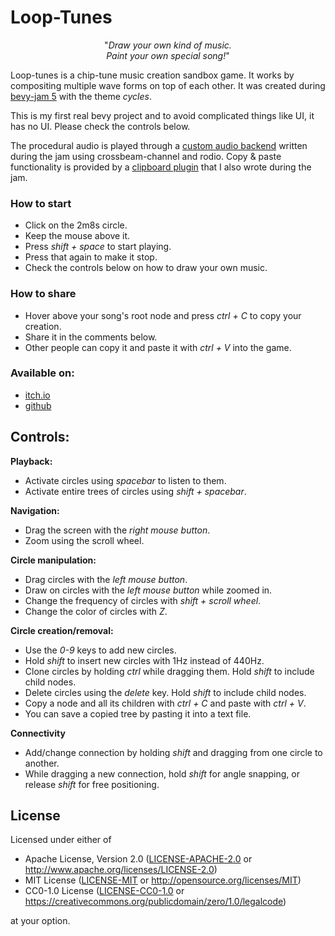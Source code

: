 # Loop-Tunes

<p align="center">
"<em>Draw your own kind of music.<br/>Paint your own special song!</em>"
</p>

Loop-tunes is a chip-tune music creation sandbox game. It works by compositing multiple wave forms on top of each other.
It was created during [bevy-jam 5](https://itch.io/jam/bevy-jam-5) with the theme *cycles*.

This is my first real bevy project and to avoid complicated things like UI, it has no UI. Please check the controls below.

The procedural audio is played through a [custom audio backend](src/looptunes.rs) written during the jam using crossbeam-channel and rodio.
Copy & paste functionality is provided by a [clipboard plugin](src/clipboard.rs) that I also wrote during the jam.

### How to start
- Click on the 2m8s circle.
- Keep the mouse above it.
- Press *shift + space* to start playing.
- Press that again to make it stop.
- Check the controls below on how to draw your own music.

### How to share
- Hover above your song's root node and press *ctrl + C* to copy your creation.
- Share it in the comments below.
- Other people can copy it and paste it with *ctrl + V* into the game.

### Available on:

- [itch.io](https://bcmpinc.itch.io/loop-tunes)
- [github](https://github.com/bcmpinc/looptunes)

## Controls:

**Playback:**
- Activate circles using *spacebar* to listen to them.
- Activate entire trees of circles using *shift + spacebar*.

**Navigation:**
- Drag the screen with the *right mouse button*.
- Zoom using the scroll wheel.

**Circle manipulation:**
- Drag circles with the *left mouse button*.
- Draw on circles with the *left mouse button* while zoomed in.
- Change the frequency of circles with *shift + scroll wheel*.
- Change the color of circles with *Z*.

**Circle creation/removal:**
- Use the *0-9* keys to add new circles.
- Hold *shift* to insert new circles with 1Hz instead of 440Hz.
- Clone circles by holding *ctrl* while dragging them. Hold *shift* to include child nodes.
- Delete circles using the *delete* key. Hold *shift* to include child nodes. 
- Copy a node and all its children with *ctrl + C* and paste with *ctrl + V*.
- You can save a copied tree by pasting it into a text file.

**Connectivity**
- Add/change connection by holding *shift* and dragging from one circle to another.
- While dragging a new connection, hold *shift* for angle snapping, or release *shift* for free positioning.

## License

Licensed under either of

* Apache License, Version 2.0
   ([LICENSE-APACHE-2.0](LICENSE-Apache-2.0) or <http://www.apache.org/licenses/LICENSE-2.0>)
* MIT License
   ([LICENSE-MIT](LICENSE-MIT) or <http://opensource.org/licenses/MIT>)
* CC0-1.0 License
   ([LICENSE-CC0-1.0](LICENSE-CC0-1.0) or <https://creativecommons.org/publicdomain/zero/1.0/legalcode>)

at your option.


